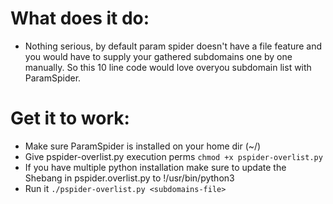 # What does it do:
- Nothing serious, by default param spider doesn't have a file feature and you would have to supply your gathered subdomains one by one manually. So this 10 line code would love overyou subdomain list with ParamSpider.

# Get it to work:
- Make sure ParamSpider is installed on your home dir (~/)
- Give pspider-overlist.py execution perms `chmod +x pspider-overlist.py`
- If you have multiple python installation make sure to update the Shebang in pspider.overlist.py to !/usr/bin/python3
- Run it `./pspider-overlist.py <subdomains-file>`

